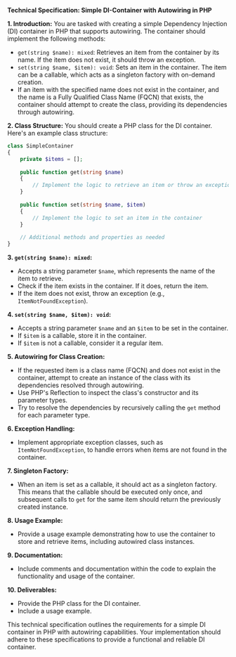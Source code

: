 **Technical Specification: Simple DI-Container with Autowiring in PHP**

**1. Introduction:**
You are tasked with creating a simple Dependency Injection (DI) container in PHP that supports autowiring. The container should implement the following methods:

- `get(string $name): mixed`: Retrieves an item from the container by its name. If the item does not exist, it should throw an exception.
- `set(string $name, $item): void`: Sets an item in the container. The item can be a callable, which acts as a singleton factory with on-demand creation.
- If an item with the specified name does not exist in the container, and the name is a Fully Qualified Class Name (FQCN) that exists, the container should attempt to create the class, providing its dependencies through autowiring.

**2. Class Structure:**
You should create a PHP class for the DI container. Here's an example class structure:

```php
class SimpleContainer
{
    private $items = [];
    
    public function get(string $name)
    {
        // Implement the logic to retrieve an item or throw an exception
    }
    
    public function set(string $name, $item)
    {
        // Implement the logic to set an item in the container
    }
    
    // Additional methods and properties as needed
}
```

**3. `get(string $name): mixed`:**
   - Accepts a string parameter `$name`, which represents the name of the item to retrieve.
   - Check if the item exists in the container. If it does, return the item.
   - If the item does not exist, throw an exception (e.g., `ItemNotFoundException`).

**4. `set(string $name, $item): void`:**
   - Accepts a string parameter `$name` and an `$item` to be set in the container.
   - If `$item` is a callable, store it in the container.
   - If `$item` is not a callable, consider it a regular item.
   
**5. Autowiring for Class Creation:**
   - If the requested item is a class name (FQCN) and does not exist in the container, attempt to create an instance of the class with its dependencies resolved through autowiring.
   - Use PHP's Reflection to inspect the class's constructor and its parameter types.
   - Try to resolve the dependencies by recursively calling the `get` method for each parameter type.

**6. Exception Handling:**
   - Implement appropriate exception classes, such as `ItemNotFoundException`, to handle errors when items are not found in the container.

**7. Singleton Factory:**
   - When an item is set as a callable, it should act as a singleton factory. This means that the callable should be executed only once, and subsequent calls to `get` for the same item should return the previously created instance.

**8. Usage Example:**
   - Provide a usage example demonstrating how to use the container to store and retrieve items, including autowired class instances.

**9. Documentation:**
   - Include comments and documentation within the code to explain the functionality and usage of the container.

**10. Deliverables:**
   - Provide the PHP class for the DI container.
   - Include a usage example.

This technical specification outlines the requirements for a simple DI container in PHP with autowiring capabilities. Your implementation should adhere to these specifications to provide a functional and reliable DI container.
